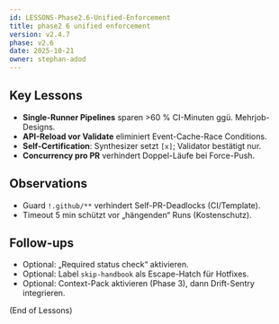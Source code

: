 ```yaml
---
id: LESSONS-Phase2.6-Unified-Enforcement
title: phase2 6 unified enforcement
version: v2.4.7
phase: v2.6
date: 2025-10-21
owner: stephan-adod
---
```

## Key Lessons
- **Single-Runner Pipelines** sparen >60 % CI-Minuten ggü. Mehrjob-Designs.
- **API-Reload vor Validate** eliminiert Event-Cache-Race Conditions.
- **Self-Certification**: Synthesizer setzt `[x]`; Validator bestätigt nur.
- **Concurrency pro PR** verhindert Doppel-Läufe bei Force-Push.

## Observations
- Guard `!.github/**` verhindert Self-PR-Deadlocks (CI/Template).
- Timeout 5 min schützt vor „hängenden“ Runs (Kostenschutz).

## Follow-ups
- Optional: „Required status check“ aktivieren.
- Optional: Label `skip-handbook` als Escape-Hatch für Hotfixes.
- Optional: Context-Pack aktivieren (Phase 3), dann Drift-Sentry integrieren.

(End of Lessons)
